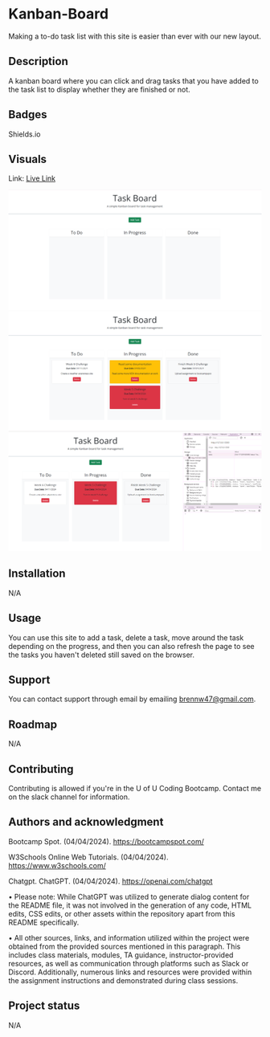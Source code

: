 # Kanban-Board
Making a to-do task list with this site is easier than ever with our new layout.

## Description
A kanban board where you can click and drag tasks that you have added to the task list to display whether they are finished or not.

## Badges
Shields.io

## Visuals
Link: <a href="https://bwater47.github.io/Kanban-Board/" alt="live site link">Live Link</a>

![img](./assets/images/Modal.png)
![img](./assets/images/Tasks.png)
![img](./assets/images/DeletedTasks.png)

## Installation
N/A

## Usage
You can use this site to add a task, delete a task, move around the task depending on the progress, and then you can also refresh the page to see the tasks you haven't deleted still saved on the browser.

## Support
You can contact support through email by emailing brennw47@gmail.com.

## Roadmap
N/A

## Contributing
Contributing is allowed if you're in the U of U Coding Bootcamp. Contact me on the slack channel for information.

## Authors and acknowledgment
Bootcamp Spot. (04/04/2024). https://bootcampspot.com/

W3Schools Online Web Tutorials. (04/04/2024). https://www.w3schools.com/ 

Chatgpt. ChatGPT. (04/04/2024). https://openai.com/chatgpt

• Please note: While ChatGPT was utilized to generate dialog content for the README file, it was not involved in the generation of any code, HTML edits, CSS edits, or other assets within the repository apart from this README specifically.

• All other sources, links, and information utilized within the project were obtained from the provided sources mentioned in this paragraph. This includes class materials, modules, TA guidance, instructor-provided resources, as well as communication through platforms such as Slack or Discord. Additionally, numerous links and resources were provided within the assignment instructions and demonstrated during class sessions.

## Project status
N/A